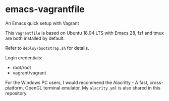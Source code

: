 # emacs-vagrantfile
An Emacs quick setup with Vagrant

This `Vagrantfile` is based on Ubuntu 18.04 LTS with Emacs 28, fzf and tmux are both installed by default.

Refer to `deploy/bootstrap.sh` for details.

Login credentials:
- root/root
- vagrant/vagrant

For the Windows PC users, I would recommend the Alacritty - A fast, cross-platform, OpenGL terminal emulator. My `alacrity.yml` is also shared in this repository.